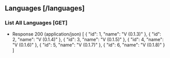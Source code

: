 ## Languages [/languages]
### List All Languages [GET]
+ Response 200 (application/json)
    [
        {
            "id": 1,
            "name": "V (0.1.3)"
        },
        {
            "id": 2,
            "name": "V (0.1.4)"
        },
        {
            "id": 3,
            "name": "V (0.1.5)"
        },
        {
            "id": 4,
            "name": "V (0.1.6)"
        },
        {
            "id": 5,
            "name": "V (0.1.7)"
        },
        {
            "id": 6,
            "name": "V (0.1.8)"
        }
    ]
